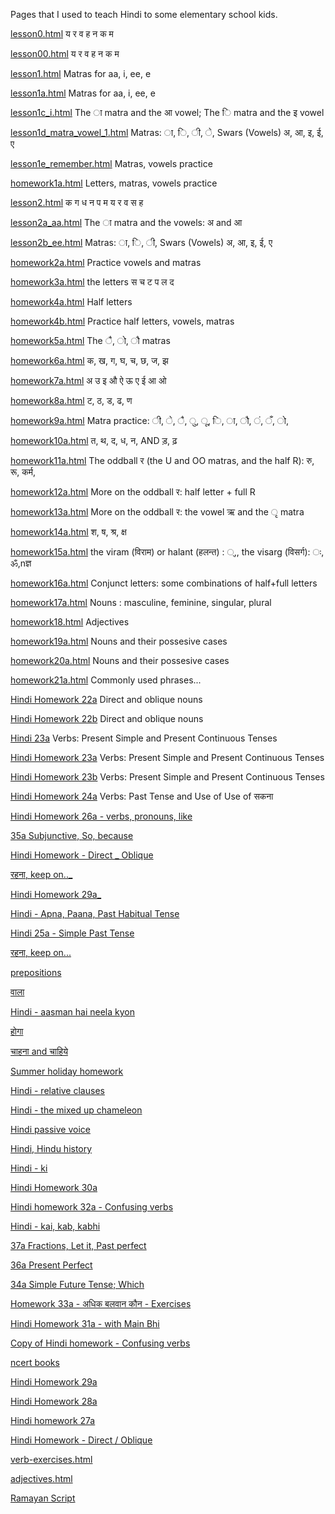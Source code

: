 Pages that I used to teach Hindi to some elementary school kids.

[lesson0.html](lesson0.html) य  र  व  ह  न  क  म 

[lesson00.html](lesson00.html) य  र  व  ह  न  क  म 

[lesson1.html](lesson1.html) Matras for aa, i, ee, e

[lesson1a.html](lesson1a.html) Matras for aa, i, ee, e

[lesson1c_i.html](lesson1c_i.html) The ा matra and the आ vowel; The ि matra and the इ vowel

[lesson1d_matra_vowel_1.html](lesson1d_matra_vowel_1.html) Matras: ा, ि, ी, े, Swars (Vowels) अ, आ, इ, ई, ए

[lesson1e_remember.html](lesson1e_remember.html) Matras, vowels practice

[homework1a.html](homework1a.html) Letters, matras, vowels practice

[lesson2.html](lesson2.html) क	ग	ध	न	प	म	य	र	व	स	ह

[lesson2a_aa.html](lesson2a_aa.html) The ा matra and the vowels: अ and आ

[lesson2b_ee.html](lesson2b_ee.html) Matras: ा, ि, ी, Swars (Vowels) अ, आ, इ, ई, ए

[homework2a.html](homework2a.html) Practice vowels and matras

[homework3a.html](homework3a.html) the letters स च ट प ल द

[homework4a.html](homework4a.html) Half letters

[homework4b.html](homework4b.html) Practice half letters, vowels, matras

[homework5a.html](homework5a.html) The ै, ो, ौ matras

[homework6a.html](homework6a.html) क, ख, ग, घ, च, छ, ज, झ

[homework7a.html](homework7a.html) अ उ इ औ ऐ ऊ ए ई आ ओ

[homework8a.html](homework8a.html) ट, ठ, ड, ढ, ण

[homework9a.html](homework9a.html) Matra practice: ी, े, ै, ु, ू, ि, ा, ौ, ं, ँ, ो,

[homework10a.html](homework10a.html) त, थ, द, ध, न, AND ड़, ढ़ 

[homework11a.html](homework11a.html) The oddball र (the U and OO matras, and the half R): रु, रू, कर्म,

[homework12a.html](homework12a.html) More on the oddball र: half letter + full R

[homework13a.html](homework13a.html) More on the oddball र: the vowel ऋ and the ृ matra

[homework14a.html](homework14a.html) श, ष, श्र, क्ष

[homework15a.html](homework15a.html) the viram (विराम) or halant (हलन्त) : ्,, the visarg (विसर्ग): ः, ॐ,nज्ञ

[homework16a.html](homework16a.html) Conjunct letters: some combinations of half+full letters

[homework17a.html](homework17a.html) Nouns : masculine, feminine, singular, plural

[homework18.html](homework18.html) Adjectives

[homework19a.html](homework19a.html) Nouns and their possesive cases

[homework20a.html](homework20a.html) Nouns and their possesive cases

[homework21a.html](homework21a.html) Commonly used phrases...

[Hindi Homework 22a](https://docs.google.com/document/d/14ToTXjCdtMMqLpUZmcdj661ZXZIvg5djRdKfj-pQF2g) Direct and oblique nouns

[Hindi Homework 22b](https://docs.google.com/document/d/18zh9sKz4z9G3wnKKHdESCmeR2E3T7tVJq2vlmtxplss) Direct and oblique nouns

[Hindi 23a](https://docs.google.com/document/d/1EOffS4RCcyAPJ7Fy17brv6rLH83CjV3Er-buxkWWj_c) Verbs: Present Simple and Present Continuous Tenses

[Hindi Homework 23a](https://docs.google.com/document/d/1HoNeGdtS30djmdFi_VRlEv6dsM81JU37ukFalhHmJfM) Verbs: Present Simple and Present Continuous Tenses

[ Hindi Homework 23b](https://docs.google.com/document/d/1Gx9FXAtEwBk-a3jsC-eKib9atvFhtq4Xnrx-y9uip7E)  Verbs: Present Simple and Present Continuous Tenses

[Hindi Homework 24a](https://docs.google.com/document/d/13SyHFRxlrVT5YDxR_j_Dz_XtphrOPqd8deqCbYV9dRE) Verbs: Past Tense and Use of Use of सकना 


[Hindi Homework 26a - verbs, pronouns, like](https://docs.google.com/document/d/1nV07GyiyLNwuoNFfUSj2QFTQNJhpvhl5pWM_hI-7uLg)



[35a Subjunctive, So, because](https://docs.google.com/document/d/196NO9lbiLuXnQ5i4RUa9cCHnN2lVWVpjsb64Tz8EOMY)

[Hindi Homework - Direct _ Oblique](https://docs.google.com/document/d/1w1zGY6TUbp2xK0PwISt47JW-cc9rs1th3ZRtihfOK-4)

[रहना, keep on.._](https://docs.google.com/document/d/1IARpiUpc3hEe4sP1Bf6mMOXfXfZxzBRLnyT78Z_s4JM)

[Hindi Homework 29a_](https://docs.google.com/document/d/1PrvWwpsnA13_StsqKEhVQHT0nMqEDgeRFocGfB1KeII)

[Hindi - Apna, Paana, Past Habitual Tense](https://docs.google.com/document/d/1-iuPvhtjwFZNB8thDkjN7qL-4lZIL2tjgXiJbQ6Wb3I)

[Hindi 25a - Simple Past Tense](https://docs.google.com/document/d/1ieh3q4caW_92cy9PD-eXh5uh1mjGc72zPVsJWVn8DcY)

[रहना, keep on...](https://docs.google.com/document/d/1myxcwjq9U-bXXi_QfiWjVB0Ley2VVvYa1HvSref_GgQ)

[prepositions](https://docs.google.com/document/d/1RXvkAAYo5eE7Xu-tpu_XZteGlXboEKhlKnmaGInHaq0)

[वाला](https://docs.google.com/document/d/1NG33Z5PRNc79fqUYU7-U9L9QIsm-cSMJZDDNsUEMsjk)

[Hindi - aasman hai neela kyon](https://docs.google.com/document/d/1JcLbMLTluPd9Wu74p2LVQKSLbZX9AMgOmOZdDcJRSag)

[होगा](https://docs.google.com/document/d/1tOKHNnvkrfSwm4uegI0jMehwKI4Cvg7YtqQY2eR3D7I)

[चाहना and चाहिये](https://docs.google.com/document/d/1qamg7VtWPV1wg6qipuFDoAkI9K1JftllwqNEmNDdu6c)

[Summer holiday homework](https://docs.google.com/document/d/1w9KPykStSYhf1Og-bN4QsVpKMh2c6LNttXFuMaHQUE0)

[Hindi - relative clauses](https://docs.google.com/document/d/1cE_f4JrPFnpIUA_O9BA22t-sbYS-koQfUvkGItBmeok)

[Hindi - the mixed up chameleon](https://docs.google.com/document/d/1FdGlMMfR9e1GwltqnkgcfiIsOeWD-x0zLBzeHuA47E8)

[Hindi passive voice](https://docs.google.com/document/d/1NW7VvFQohYEFlmbrYWg7fbHwDaFgHFp8hQDoRSYmExI)

[Hindi, Hindu history](https://docs.google.com/document/d/16WeDA34HmCBB5TBWqgd4uPpqRZ0UQ8BYozvjrU3pscU)

[Hindi - ki](https://docs.google.com/document/d/1-rSe_cHm2peDxxu2tsvRxAPHHc4KfUDKxlXDdeWh77o)

[Hindi Homework 30a](https://docs.google.com/document/d/1OdPPQKi-6rMMygqK2e0J48Esn1Myp0rli8wFUTpJbVs)

[Hindi homework 32a - Confusing verbs](https://docs.google.com/document/d/1SRlnJZWkmpcIaQYw6xsYdnfV2fRgljRxgpgjEc9EGw8)


[Hindi - kai, kab, kabhi](https://docs.google.com/document/d/13OyqICz0XmoiC7o9BYPGnSaOy4Gkrd4RjWTJ6oO7GtU)

[37a Fractions, Let it, Past perfect](https://docs.google.com/document/d/1Q9mFOtVMt0HT6CTvygPpsCDLpmz7TI9lOkGIXLRKglM)

[36a Present Perfect](https://docs.google.com/document/d/1RCQ6pIJf53-gu75Jh0t9lAqHSFO8-8qV6D6Vjpw8RRI)

[34a Simple Future Tense; Which](https://docs.google.com/document/d/1snNpyA97mZ1qqixRiTYegjruc15dfH6ZD8dd9FF2L4E)

[Homework 33a - अधिक बलवान कौन - Exercises](https://docs.google.com/document/d/1OOXGT-h4SfAPB6t91zmxiKbkpdFGQd69Jae4ZKXRnJo)

[Hindi Homework 31a - with Main Bhi](https://docs.google.com/document/d/1v8m7uylRKM1tkgEpXup9vqBRmnEfozUMtHUXVc7CTak)




[Copy of Hindi homework - Confusing verbs](https://docs.google.com/document/d/1DrRC2112KgXt6kaZH4B6HfN3Pv0wd8iC7gyXBFoc89k)

[ncert books](https://docs.google.com/document/d/1BValiJZbrPHFmEwMDPh-MMVIE4zbyt3akEywQkVZQU8)

[Hindi Homework 29a ](https://docs.google.com/document/d/1vL9_uxh4Qi9dQHwgQk8Xiw-jQJQZLqB1ak9wvROQNS4)

[Hindi Homework 28a](https://docs.google.com/document/d/1KDa8SY5pDBk5LHXmbaMfdXcHQl4zqLhuPVLhew9FCLY)

[Hindi homework 27a](https://docs.google.com/document/d/1_xecskJVnpze1A96vOKthwVcYFSZkZR2VqD7-YQbQe8)

[Hindi Homework - Direct / Oblique](https://docs.google.com/document/d/1cugZc3MyrGorZu5DX9h8VqFDo7m3y_iDsAiDf-EUR54)

[verb-exercises.html](verb-exercises.html) 

[adjectives.html](adjectives.html)

[Ramayan Script](https://docs.google.com/document/d/1facizTTW7GCvaCqLImyMyVT3a0kN2aKl-gsj_zegKpw)

